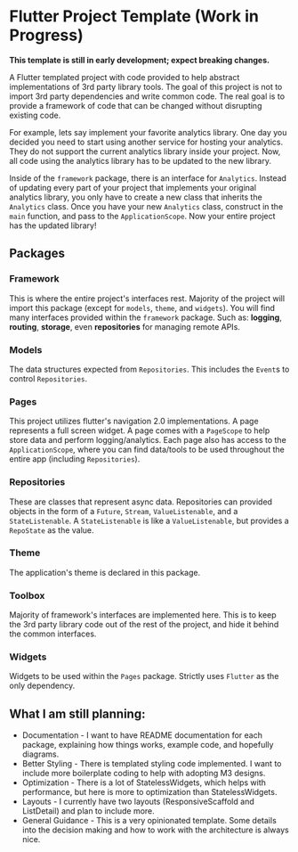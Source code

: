 # Flutter Project Template (Work in Progress)

**This template is still in early development; expect breaking changes.**

A Flutter templated project with code provided to help abstract implementations of 3rd party library tools. The goal of
this project is not to import 3rd party dependencies and write common code. The real goal is to provide a framework
of code that can be changed without disrupting existing code. 

For example, lets say implement your favorite analytics library. One day you decided you need to start using another 
service for hosting your analytics. They do not support the current analytics library inside your project. Now,
all code using the analytics library has to be updated to the new library.

Inside of the `framework` package, there is an interface for `Analytics`. Instead of updating every part of your project
that implements your original analytics library, you only have to create a new class that inherits the `Analytics` class.
Once you have your new `Analytics` class, construct in the `main` function, and pass to the `ApplicationScope`. Now your
entire project has the updated library!

## Packages

### Framework

This is where the entire project's interfaces rest. Majority of the project will import this package (except for `models`,
`theme`, and `widgets`). You will find many interfaces provided within the `framework` package. Such as: **logging**, **routing**, **storage**, even
**repositories** for managing remote APIs.

### Models

The data structures expected from `Repositories`. This includes the `Event`s to control `Repositories`.

### Pages

This project utilizes flutter's navigation 2.0 implementations. A page represents a full screen widget. A page comes with
a `PageScope` to help store data and perform logging/analytics. Each page also has access to the `ApplicationScope`, where
you can find data/tools to be used throughout the entire app (including `Repositories`).

### Repositories

These are classes that represent async data. Repositories can provided objects in the form of a `Future`, `Stream`,
`ValueListenable`, and a `StateListenable`. A `StateListenable` is like a `ValueListenable`, but provides a `RepoState` 
as the value.

### Theme

The application's theme is declared in this package.

### Toolbox

Majority of framework's interfaces are implemented here. This is to keep the 3rd party library code out of the rest of 
the project, and hide it behind the common interfaces.

### Widgets

Widgets to be used within the `Pages` package. Strictly uses `Flutter` as the only dependency.

## What I am still planning:
* Documentation - I want to have README documentation for each package, explaining how things works, example code, and hopefully diagrams.
* Better Styling - There is templated styling code implemented. I want to include more boilerplate coding to help with adopting M3 designs.
* Optimization - There is a lot of StatelessWidgets, which helps with performance, but here is more to optimization than StatelessWidgets.
* Layouts - I currently have two layouts (ResponsiveScaffold and ListDetail) and plan to include more.
* General Guidance - This is a very opinionated template. Some details into the decision making and how to work with the architecture is always nice.